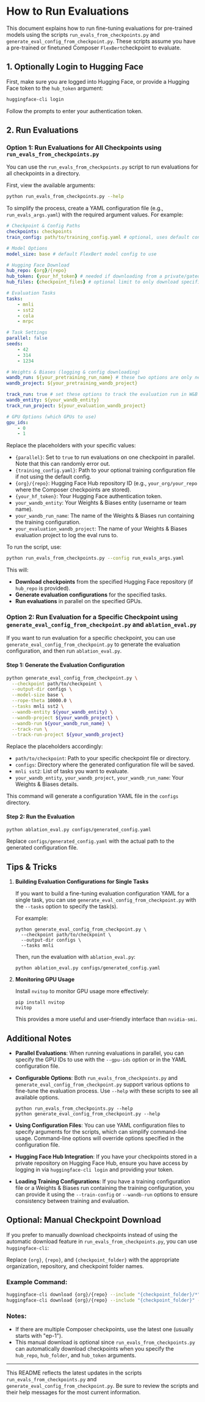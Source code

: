 # How to Run Evaluations

This document explains how to run fine-tuning evaluations for pre-trained models using the scripts `run_evals_from_checkpoints.py` and `generate_eval_config_from_checkpoint.py`. These scripts assume you have a pre-trained or finetuned Composer `FlexBert`checkpoint to evaluate.

## 1. Optionally Login to Hugging Face

First, make sure you are logged into Hugging Face, or provide a Hugging Face token to the `hub_token` argument:

```bash
huggingface-cli login
```

Follow the prompts to enter your authentication token.

## 2. Run Evaluations

### Option 1: Run Evaluations for All Checkpoints using `run_evals_from_checkpoints.py`

You can use the `run_evals_from_checkpoints.py` script to run evaluations for all checkpoints in a directory.

First, view the available arguments:
```bash
python run_evals_from_checkpoints.py --help
```

To simplify the process, create a YAML configuration file (e.g., `run_evals_args.yaml`) with the required argument values. For example:

```yaml
# Checkpoint & Config Paths
checkpoints: checkpoints
train_config: path/to/training_config.yaml # optional, uses default config if not provided and a wandb run isn't specified

# Model Options
model_size: base # default FlexBert model config to use

# Hugging Face Download
hub_repo: {org}/{repo}
hub_token: {your_hf_token} # needed if downloading from a private/gated repo and `huggingface-cli login` wasn't used
hub_files: {checkpoint_files} # optional limit to only download specific repo files or directories

# Evaluation Tasks
tasks:
    - mnli
    - sst2
    - cola
    - mrpc

# Task Settings
parallel: false
seeds:
    - 42
    - 314
    - 1234

# Weights & Biases (logging & config downloading)
wandb_run: ${your_pretraining_run_name} # these two options are only needed to download a non-default pretraining config
wandb_project: ${your_pretraining_wandb_project}

track_run: true # set these options to track the evaluation run in W&B
wandb_entity: ${your_wandb_entity}
track_run_project: ${your_evaluation_wandb_project}

# GPU Options (which GPUs to use)
gpu_ids:
    - 0
    - 1
```

Replace the placeholders with your specific values:

- `{parallel}`: Set to `true` to run evaluations on one checkpoint in parallel. Note that this can randomly error out.
- `{training_config.yaml}`: Path to your optional training configuration file if not using the default config.
- `{org}/{repo}`: Hugging Face Hub repository ID (e.g., `your_org/your_repo` where the Composer checkpoints are stored).
- `{your_hf_token}`: Your Hugging Face authentication token.
- `your_wandb_entity`: Your Weights & Biases entity (username or team name).
- `your_wandb_run_name`: The name of the Weights & Biases run containing the training configuration.
- `your_evaluation_wandb_project`: The name of your Weights & Biases evaluation project to log the eval runs to.

To run the script, use:

```bash
python run_evals_from_checkpoints.py --config run_evals_args.yaml
```

This will:

- **Download checkpoints** from the specified Hugging Face repository (if `hub_repo` is provided).
- **Generate evaluation configurations** for the specified tasks.
- **Run evaluations** in parallel on the specified GPUs.

### Option 2: Run Evaluation for a Specific Checkpoint using `generate_eval_config_from_checkpoint.py` and `ablation_eval.py`

If you want to run evaluation for a specific checkpoint, you can use `generate_eval_config_from_checkpoint.py` to generate the evaluation configuration, and then run `ablation_eval.py`.

#### Step 1: Generate the Evaluation Configuration

```bash
python generate_eval_config_from_checkpoint.py \
  --checkpoint path/to/checkpoint \
  --output-dir configs \
  --model-size base \
  --rope-theta 10000.0 \
  --tasks mnli sst2 \
  --wandb-entity ${your_wandb_entity} \
  --wandb-project ${your_wandb_project} \
  --wandb-run ${your_wandb_run_name} \
  --track-run \
  --track-run-project ${your_wandb_project}
```

Replace the placeholders accordingly:

- `path/to/checkpoint`: Path to your specific checkpoint file or directory.
- `configs`: Directory where the generated configuration file will be saved.
- `mnli sst2`: List of tasks you want to evaluate.
- `your_wandb_entity`, `your_wandb_project`, `your_wandb_run_name`: Your Weights & Biases details.

This command will generate a configuration YAML file in the `configs` directory.

#### Step 2: Run the Evaluation

```bash
python ablation_eval.py configs/generated_config.yaml
```

Replace `configs/generated_config.yaml` with the actual path to the generated configuration file.

## Tips & Tricks

1. **Building Evaluation Configurations for Single Tasks**

   If you want to build a fine-tuning evaluation configuration YAML for a single task, you can use `generate_eval_config_from_checkpoint.py` with the `--tasks` option to specify the task(s).

   For example:

       python generate_eval_config_from_checkpoint.py \
         --checkpoint path/to/checkpoint \
         --output-dir configs \
         --tasks mnli

   Then, run the evaluation with `ablation_eval.py`:

       python ablation_eval.py configs/generated_config.yaml

2. **Monitoring GPU Usage**

   Install `nvitop` to monitor GPU usage more effectively:

       pip install nvitop
       nvitop

   This provides a more useful and user-friendly interface than `nvidia-smi`.

## Additional Notes

- **Parallel Evaluations**: When running evaluations in parallel, you can specify the GPU IDs to use with the `--gpu-ids` option or in the YAML configuration file.

- **Configurable Options**: Both `run_evals_from_checkpoints.py` and `generate_eval_config_from_checkpoint.py` support various options to fine-tune the evaluation process. Use `--help` with these scripts to see all available options.

      python run_evals_from_checkpoints.py --help
      python generate_eval_config_from_checkpoint.py --help

- **Using Configuration Files**: You can use YAML configuration files to specify arguments for the scripts, which can simplify command-line usage. Command-line options will override options specified in the configuration file.

- **Hugging Face Hub Integration**: If you have your checkpoints stored in a private repository on Hugging Face Hub, ensure you have access by logging in via `huggingface-cli login` and providing your token.

- **Loading Training Configurations**: If you have a training configuration file or a Weights & Biases run containing the training configuration, you can provide it using the `--train-config` or `--wandb-run` options to ensure consistency between training and evaluation.

## Optional: Manual Checkpoint Download

If you prefer to manually download checkpoints instead of using the automatic download feature in `run_evals_from_checkpoints.py`, you can use `huggingface-cli`:

Replace `{org}`, `{repo}`, and `{checkpoint_folder}` with the appropriate organization, repository, and checkpoint folder names.

### Example Command:

```bash
huggingface-cli download {org}/{repo} --include "{checkpoint_folder}/*" --local-dir checkpoints
huggingface-cli download {org}/{repo} --include "{checkpoint_folder}" --local-dir checkpoints
```

### Notes:
- If there are multiple Composer checkpoints, use the latest one (usually starts with "ep-1").
- This manual download is optional since `run_evals_from_checkpoints.py` can automatically download checkpoints when you specify the `hub_repo`, `hub_folder`, and `hub_token` arguments.

---

This README reflects the latest updates in the scripts `run_evals_from_checkpoints.py` and `generate_eval_config_from_checkpoint.py`. Be sure to review the scripts and their help messages for the most current information.